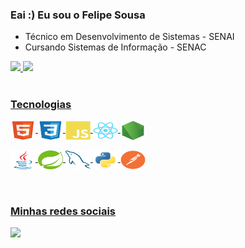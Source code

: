 ### Eai :) Eu sou o Felipe Sousa

- Técnico em Desenvolvimento de Sistemas - SENAI
- Cursando Sistemas de Informação - SENAC

<div style="display:inline_block">
  <a href="https//:github.com/Lipessousa">
 <img height="150rem" src="https://github-readme-stats.vercel.app/api?username=Lipessousa&show_icons=true&theme=monokai&include_all_commits=true&count_private=true"/>
  <img height="150rem" src="https://github-readme-stats.vercel.app/api/top-langs/?username=Lipessousa&layout=compact&langs_count=50&theme=monokai"/>
</div>

<br>

<div style="align:center">
<h3>Tecnologias</h3>
<img align="center" alt="HTML" height="30" width="40" src="https://raw.githubusercontent.com/devicons/devicon/master/icons/html5/html5-original.svg"/>
<img align="center" alt="CSS"  height="30" width="40" src="https://raw.githubusercontent.com/devicons/devicon/master/icons/css3/css3-original.svg"/>
<img align="center" alt="JavaScript" height="30" width="40" src="https://raw.githubusercontent.com/devicons/devicon/master/icons/javascript/javascript-plain.svg"/>
<img align="center" alt="React" height="30" width="40" src="https://raw.githubusercontent.com/devicons/devicon/master/icons/react/react-original.svg"/>
<img align="center" alt="Node" height="30" width="40" src="https://raw.githubusercontent.com/devicons/devicon/master/icons/nodejs/nodejs-original.svg"/>
</div>

<br>

<div style="display:inline_block">
  <img align="center" alt="Java" height="30" width="40" src="https://raw.githubusercontent.com/devicons/devicon/master/icons/java/java-original.svg"/>
  <img align="center" alt="Java" height="30" width="40" src="https://raw.githubusercontent.com/devicons/devicon/master/icons/spring/spring-original.svg"/>
  <img align="center" alt="MySQL" height="30" width="40" src="https://raw.githubusercontent.com/devicons/devicon/master/icons/mysql/mysql-original.svg"/>
  <img align="center" alt="Python" height="30" width="40" src="https://raw.githubusercontent.com/devicons/devicon/master/icons/python/python-original.svg"/>
  <img align="center" alt="Python" height="30" width="40" src="https://raw.githubusercontent.com/devicons/devicon/master/icons/postman/postman-original.svg"/>
</div>

<br>

<div style="display:inline_block">
   
</div>

<br>

<div style="display:inline_block">
     
</div>

<div style="display:inline_block">
  <h3>Minhas redes sociais</h3>
  <a href="https://www.linkedin.com/in/felipe-sousa-8a7b2b241" target="_blank">
    <img src="https://img.shields.io/badge/LinkedIn-0077B5?style=for-the-badge&logo=linkedin&logoColor=black"/>
</div>
